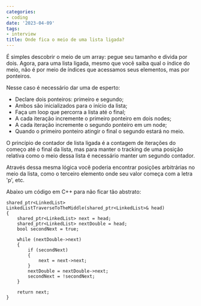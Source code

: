 ```yaml
---
categories:
- coding
date: '2023-04-09'
tags:
- interview
title: Onde fica o meio de uma lista ligada?
---
```


É simples descobrir o meio de um array: pegue seu tamanho e divida por dois. Agora, para uma lista ligada, mesmo que você saiba qual o índice do meio, não é por meio de índices que acessamos seus elementos, mas por ponteiros.

Nesse caso é necessário dar uma de esperto:

 - Declare dois ponteiros: primeiro e segundo;
 - Ambos são inicializados para o início da lista;
 - Faça um loop que percorra a lista até o final;
 - A cada iteração incremente o primeiro ponteiro em dois nodes;
 - A cada iteração incremente o segundo ponteiro em um node;
 - Quando o primeiro ponteiro atingir o final o segundo estará no meio.

O princípio de contador de lista ligada é a contagem de iterações do começo até o final da lista, mas para manter o tracking de uma posição relativa como o meio dessa lista é necessário manter um segundo contador.

Através dessa mesma lógica você poderia encontrar posições arbitrárias no meio da lista, como o terceiro elemento onde seu valor começa com a letra 'p', etc.

Abaixo um código em C++ para não ficar tão abstrato:

```
shared_ptr<LinkedList> LinkedListTraverseToTheMiddle(shared_ptr<LinkedList>& head)
{
    shared_ptr<LinkedList> next = head;
    shared_ptr<LinkedList> nextDouble = head;
    bool secondNext = true;

    while (nextDouble->next)
    {
        if (secondNext)
        {
            next = next->next;
        }
        nextDouble = nextDouble->next;
        secondNext = !secondNext;
    }

    return next;
}
```